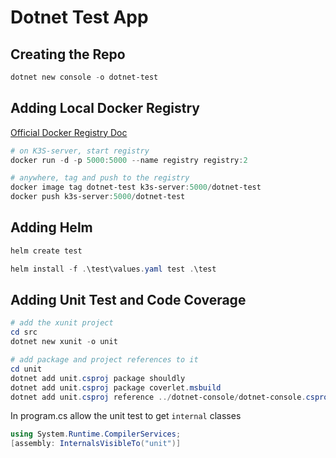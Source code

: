 # Dotnet Test App

## Creating the Repo

```powershell
dotnet new console -o dotnet-test
```

## Adding Local Docker Registry

[Official Docker Registry Doc](https://docs.docker.com/registry/)

```powershell
# on K3S-server, start registry
docker run -d -p 5000:5000 --name registry registry:2

# anywhere, tag and push to the registry
docker image tag dotnet-test k3s-server:5000/dotnet-test
docker push k3s-server:5000/dotnet-test
```

## Adding Helm

```powershell
helm create test

helm install -f .\test\values.yaml test .\test
```

## Adding Unit Test and Code Coverage

```powershell
# add the xunit project
cd src
dotnet new xunit -o unit

# add package and project references to it
cd unit
dotnet add unit.csproj package shouldly
dotnet add unit.csproj package coverlet.msbuild
dotnet add unit.csproj reference ../dotnet-console/dotnet-console.csproj
```

In program.cs allow the unit test to get `internal` classes

```csharp
using System.Runtime.CompilerServices;
[assembly: InternalsVisibleTo("unit")]
```
